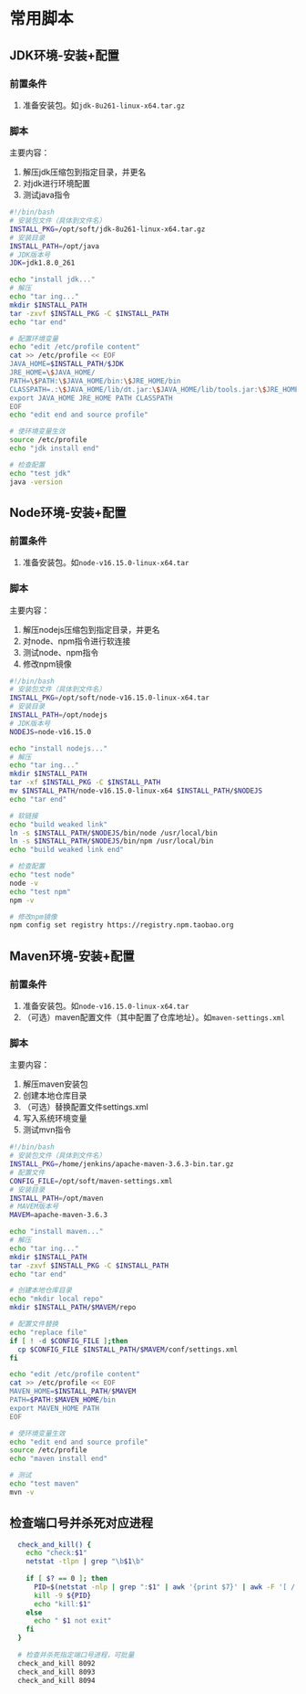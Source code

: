 # 常用脚本

## JDK环境-安装+配置

### 前置条件

1. 准备安装包。如`jdk-8u261-linux-x64.tar.gz`

### 脚本

主要内容：

1. 解压jdk压缩包到指定目录，并更名
2. 对jdk进行环境配置
3. 测试java指令

```sh
#!/bin/bash 
# 安装包文件（具体到文件名）
INSTALL_PKG=/opt/soft/jdk-8u261-linux-x64.tar.gz
# 安装目录
INSTALL_PATH=/opt/java
# JDK版本号
JDK=jdk1.8.0_261

echo "install jdk..."
# 解压
echo "tar ing..."
mkdir $INSTALL_PATH
tar -zxvf $INSTALL_PKG -C $INSTALL_PATH
echo "tar end"

# 配置环境变量
echo "edit /etc/profile content"
cat >> /etc/profile << EOF
JAVA_HOME=$INSTALL_PATH/$JDK
JRE_HOME=\$JAVA_HOME/
PATH=\$PATH:\$JAVA_HOME/bin:\$JRE_HOME/bin
CLASSPATH=.:\$JAVA_HOME/lib/dt.jar:\$JAVA_HOME/lib/tools.jar:\$JRE_HOME/lib
export JAVA_HOME JRE_HOME PATH CLASSPATH
EOF
echo "edit end and source profile"

# 使环境变量生效
source /etc/profile
echo "jdk install end"

# 检查配置
echo "test jdk"
java -version
```

## Node环境-安装+配置

### 前置条件

1. 准备安装包。如`node-v16.15.0-linux-x64.tar`

### 脚本

主要内容：

1. 解压nodejs压缩包到指定目录，并更名
2. 对node、npm指令进行软连接
3. 测试node、npm指令
4. 修改npm镜像

```sh
#!/bin/bash 
# 安装包文件（具体到文件名）
INSTALL_PKG=/opt/soft/node-v16.15.0-linux-x64.tar
# 安装目录
INSTALL_PATH=/opt/nodejs
# JDK版本号
NODEJS=node-v16.15.0

echo "install nodejs..."
# 解压
echo "tar ing..."
mkdir $INSTALL_PATH
tar -xf $INSTALL_PKG -C $INSTALL_PATH
mv $INSTALL_PATH/node-v16.15.0-linux-x64 $INSTALL_PATH/$NODEJS
echo "tar end"

# 软链接
echo "build weaked link"
ln -s $INSTALL_PATH/$NODEJS/bin/node /usr/local/bin
ln -s $INSTALL_PATH/$NODEJS/bin/npm /usr/local/bin
echo "build weaked link end"

# 检查配置
echo "test node"
node -v
echo "test npm"
npm -v

# 修改npm镜像
npm config set registry https://registry.npm.taobao.org
```

## Maven环境-安装+配置

### 前置条件

1. 准备安装包。如`node-v16.15.0-linux-x64.tar`
2. （可选）maven配置文件（其中配置了仓库地址）。如`maven-settings.xml`

### 脚本

主要内容：

1. 解压maven安装包
2. 创建本地仓库目录
3. （可选）替换配置文件settings.xml
4. 写入系统环境变量
5. 测试mvn指令

```sh
#!/bin/bash 
# 安装包文件（具体到文件名）
INSTALL_PKG=/home/jenkins/apache-maven-3.6.3-bin.tar.gz
# 配置文件
CONFIG_FILE=/opt/soft/maven-settings.xml
# 安装目录
INSTALL_PATH=/opt/maven
# MAVEM版本号
MAVEM=apache-maven-3.6.3

echo "install maven..."
# 解压
echo "tar ing..."
mkdir $INSTALL_PATH
tar -zxvf $INSTALL_PKG -C $INSTALL_PATH
echo "tar end"

# 创建本地仓库目录
echo "mkdir local repo"
mkdir $INSTALL_PATH/$MAVEM/repo

# 配置文件替换
echo "replace file"
if [ ! -d $CONFIG_FILE ];then
  cp $CONFIG_FILE $INSTALL_PATH/$MAVEM/conf/settings.xml
fi

echo "edit /etc/profile content"
cat >> /etc/profile << EOF
MAVEN_HOME=$INSTALL_PATH/$MAVEM
PATH=$PATH:$MAVEN_HOME/bin
export MAVEN_HOME PATH
EOF

# 使环境变量生效
echo "edit end and source profile"
source /etc/profile
echo "maven install end"

# 测试
echo "test maven"
mvn -v
```

## 检查端口号并杀死对应进程

```sh
  check_and_kill() {
    echo "check:$1"
    netstat -tlpn | grep "\b$1\b"
    
    if [ $? == 0 ]; then
      PID=$(netstat -nlp | grep ":$1" | awk '{print $7}' | awk -F '[ / ]' '{print $1}')
      kill -9 ${PID}
      echo "kill:$1"
    else
      echo " $1 not exit"
    fi
  }
  
  # 检查并杀死指定端口号进程，可批量
  check_and_kill 8092
  check_and_kill 8093
  check_and_kill 8094
```
